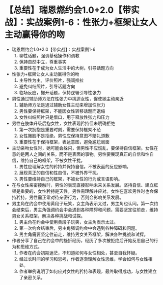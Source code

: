 # 【总结】瑞恩燃约会1.0+2.0【带实战】：实战案例1-6：性张力+框架让女人主动赢得你的吻

-   瑞恩燃约会1.0+2.0【带实战】：实战案例1-6
    1.  聊性话题，强调基础操作和调教
    2.  保持自然中立，尊重事实
    3.  重要性在于成为女人生活中的大树，引导话题方向
-   性张力+框架让女人主动赢得你的吻
    1.  主导性为主，评价照片，强调推拉
    2.  避免纠结照片，引导话题方向
    3.  临场反应，撇开话题，保持逻辑引导性张力
-   男性通过辅助师方法在性张力中挑逗女性，促使她主动亲近
    1.  辅助师方法是通过辅助女性主动来增加性张力
    2.  男性要保持框架，不能因女性转移话题而退缩
    3.  女性纠结照片只是借口，用于释放性张力和压力
-   男性在肢体升级后抱女性，女性表现矜持但未明确拒绝
    1.  第一次拥抱是重要时刻，需要保持框架不怂
    2.  女性撇脸不是拒绝，男性应保持意图不赔礼道歉
    3.  重要性在于保持框架，表达意图，避免尴尬局面
-   主动亲吻女性时，她可能会躲闪，但男性不应慌乱，要保持自信框架。女性在意的是两人之间的关系，而不是表面的事物。男性要展现真正的自信和性自信，维持自己的框架，不被女性干扰。
    1.  男性应理解女性的矜持并保持自信，不被表面的反应影响。
    2.  展现真正的自信和性自信，不被外界干扰。
    3.  男性要维持自己的框架，不被女性的行为或言语影响。
-   在与女性亲密接触时，男性的表现直接影响未来关系发展。坚持自信、建立框架是重要的，女性矜持是天性，男性需理解并应对。女性在喜欢男性时也会保持矜持，男性需正常对待亲密行为，否则会影响关系发展。
-   男主角在约会中使用黄段子玩笑，女主角表示太过，男主角也认同。第一次约会结束后，男主角强调约会中会遇到各种障碍和问题，需要坚定往前走，维持男女关系框架，解决各种挑战和试探。
    1.  男主角在约会中使用黄段子玩笑，女主角表示太过。
    2.  第一次约会结束后，男主角强调约会中会遇到各种障碍和问题。
    3.  男主角需要坚定往前走，维持男女关系框架，解决各种挑战和试探。
-   作者分享了自己在约会中的挫折经历，经历了多次被拒绝后开始反思自己的行为和思维方式。
    1.  作者在约会初期迷茫，不知道如何与女性相处，甚至自我怀疑。
    2.  经过长时间的学习和思考，作者逐渐理解女性思维，学会如何与女性相处。
    3.  作者举例说明了如何应对女性的矜持和表现，最终取得成功，与女性建立了亲密关系。